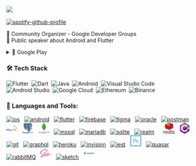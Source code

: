 

<img  width="45px" heigth="45px" src="https://dogan.dev/app.gif" />

[![spotify-github-profile](https://spotify-github-profile.vercel.app/api/view?uid=androiddeveloper&cover_image=true&theme=novatorem&bar_color=53b14f&bar_color_cover=false)](https://github.com/kittinan/spotify-github-profile)

🥳 Community Organizer - Google Developer Groups
<br>
🎤 Public speaker about Android and Flutter 


<details>
  <summary>💚 Google Play</summary>

<!--START_SECTION:activity-->
➡️ [Developer Profile](https://play.google.com/store/apps/dev?id=8686341603030191209) 
 
Popular Projects. 💯
1. ⚡ ️[Fenomen Wallpaper](https://play.google.com/store/apps/details?id=com.doganoguz.tictocwallpaper)
2. ❤️ [iHeart](https://play.google.com/store/apps/details?id=com.doganoguz.iheart) 
3. 🔎 [Yerli Malı Sorgula](https://play.google.com/store/apps/details?id=com.doganoguz.yerlimali) 
 
</details>

### 🛠 Tech Stack

![Flutter](https://img.shields.io/badge/Flutter-%2302569B.svg?style=for-the-badge&logo=Flutter&logoColor=white)&nbsp;
![Dart](https://img.shields.io/badge/Dart-0175C2?style=for-the-badge&logo=dart&logoColor=white)&nbsp;
![Java](https://img.shields.io/badge/Java-ED8B00?style=for-the-badge&logo=java&logoColor=white)&nbsp;
![Android](https://img.shields.io/badge/Android-3DDC84?style=for-the-badge&logo=android&logoColor=white)&nbsp;
![Visual Studio Code](https://img.shields.io/badge/Visual_Studio_Code-0078D4?style=for-the-badge&logo=visual%20studio%20code&logoColor=white)&nbsp;
![Android Studio](https://img.shields.io/badge/Android_Studio-3DDC84?style=for-the-badge&logo=android-studio&logoColor=white)&nbsp;
![Google Cloud](https://img.shields.io/badge/Google_Cloud-4285F4?style=for-the-badge&logo=google-cloud&logoColor=white)&nbsp;
![Ethereum](https://img.shields.io/badge/Ethereum-3C3C3D?style=for-the-badge&logo=Ethereum&logoColor=white)&nbsp;
![Binance](https://img.shields.io/badge/Binance-FCD535?style=for-the-badge&logo=binance&logoColor=white)&nbsp;


### 🚀 Languages and Tools:


<p><a href="https://developer.apple.com/" target="_blank"><img alt="ios" src="https://developer.apple.com/assets/elements/icons/xcode-12/xcode-12-256x256_2x.png" style="height:30px; width:30px" /></a>&nbsp;&nbsp;&nbsp;<a href="https://source.android.com/setup/start/brands" target="_blank"><img alt="android" src="https://upload.wikimedia.org/wikipedia/commons/thumb/6/64/Android_logo_2019_%28stacked%29.svg/2346px-Android_logo_2019_%28stacked%29.svg.png" style="height:30px; width:30px" /></a>&nbsp;&nbsp;&nbsp;<a href="https://flutter.dev/" target="_blank"><img alt="flutter" src="https://cdn.icon-icons.com/icons2/2107/PNG/512/file_type_flutter_icon_130599.png" style="height:30px; width:30px" /></a>&nbsp;&nbsp;&nbsp;<a href="https://firebase.google.com/" target="_blank"><img alt="firebase" src="https://www.vectorlogo.zone/logos/firebase/firebase-icon.svg" style="height:30px; width:30px" /></a>&nbsp;&nbsp;&nbsp;<a href="https://www.figma.com/" target="_blank"><img alt="figma" src="https://www.vectorlogo.zone/logos/figma/figma-icon.svg" style="height:30px; width:30px" /></a>&nbsp;&nbsp;&nbsp;<a href="https://www.adobe.com/" target="_blank"><img alt="oracle" src="https://upload.wikimedia.org/wikipedia/commons/thumb/c/c2/Adobe_XD_CC_icon.svg/1200px-Adobe_XD_CC_icon.svg.png" style="height:30px; width:30px" /></a>&nbsp;&nbsp;&nbsp;<a href="https://postman.com" target="_blank"><img alt="postman" src="https://www.vectorlogo.zone/logos/getpostman/getpostman-icon.svg" style="height:30px; width:30px" /></a>&nbsp;&nbsp;&nbsp;<a href="https://www.mysql.com/" target="_blank"><img alt="mysql" src="https://raw.githubusercontent.com/devicons/devicon/master/icons/mysql/mysql-original-wordmark.svg" style="height:30px; width:30px" /></a>&nbsp;&nbsp;&nbsp;<a href="https://www.postgresql.org" target="_blank"><img alt="postgresql" src="https://raw.githubusercontent.com/devicons/devicon/master/icons/postgresql/postgresql-original-wordmark.svg" style="height:30px; width:30px" /></a>&nbsp; &nbsp;<a href="https://www.mongodb.com/" target="_blank"><img alt="mongodb" src="https://raw.githubusercontent.com/devicons/devicon/master/icons/mongodb/mongodb-original-wordmark.svg" style="height:30px; width:30px" /></a>&nbsp;&nbsp;&nbsp;<a href="https://www.microsoft.com/en-us/sql-server" target="_blank"><img alt="mssql" src="https://www.svgrepo.com/show/303229/microsoft-sql-server-logo.svg" style="height:30px; width:30px" /></a>&nbsp;&nbsp;&nbsp;<a href="https://mariadb.org/" target="_blank"><img alt="mariadb" src="https://www.vectorlogo.zone/logos/mariadb/mariadb-icon.svg" style="height:30px; width:30px" /></a>&nbsp;&nbsp;&nbsp;<a href="https://www.sqlite.org/" target="_blank"><img alt="sqlite" src="https://www.vectorlogo.zone/logos/sqlite/sqlite-icon.svg" style="height:30px; width:30px" /></a>&nbsp;&nbsp;&nbsp;<a href="https://realm.io/" target="_blank"><img alt="realm" src="https://raw.githubusercontent.com/bestofjs/bestofjs-webui/8665e8c267a0215f3159df28b33c365198101df5/public/logos/realm.svg" style="height:30px; width:30px" /></a>&nbsp;&nbsp;&nbsp;&nbsp;&nbsp;&nbsp;<a href="https://redis.io" target="_blank"><img alt="redis" src="https://raw.githubusercontent.com/devicons/devicon/master/icons/redis/redis-original-wordmark.svg" style="height:30px; width:30px" /></a>&nbsp;&nbsp;&nbsp;<a href="https://www.w3schools.com/cs/" target="_blank"><img alt="csharp" src="https://raw.githubusercontent.com/devicons/devicon/master/icons/csharp/csharp-original.svg" style="height:30px; width:30px" /></a>&nbsp;&nbsp;&nbsp;<a href="https://git-scm.com/" target="_blank"><img alt="git" src="https://www.vectorlogo.zone/logos/git-scm/git-scm-icon.svg" style="height:30px; width:30px" /></a>&nbsp;&nbsp;&nbsp;<a href="https://graphql.org" target="_blank"><img alt="graphql" src="https://www.vectorlogo.zone/logos/graphql/graphql-icon.svg" style="height:30px; width:30px" /></a>&nbsp;&nbsp;&nbsp;<a href="https://heroku.com" target="_blank"><img alt="heroku" src="https://www.vectorlogo.zone/logos/heroku/heroku-icon.svg" style="height:30px; width:30px" /></a>&nbsp; &nbsp;<a href="https://www.invisionapp.com/" target="_blank"><img alt="invision" src="https://www.vectorlogo.zone/logos/invisionapp/invisionapp-icon.svg" style="height:30px; width:30px" /></a>&nbsp;&nbsp;&nbsp;<a href="https://jestjs.io" target="_blank"><img alt="jest" src="https://www.vectorlogo.zone/logos/jestjsio/jestjsio-icon.svg" style="height:30px; width:30px" /></a>&nbsp;&nbsp;&nbsp;<a href="https://www.photoshop.com/en" target="_blank"><img alt="photoshop" src="https://raw.githubusercontent.com/devicons/devicon/master/icons/photoshop/photoshop-line.svg" style="height:30px; width:30px" /></a>&nbsp;&nbsp;&nbsp;<a href="https://quasar.dev/" target="_blank"><img alt="quasar" src="https://cdn.quasar.dev/logo/svg/quasar-logo.svg" style="height:30px; width:30px" /></a>&nbsp;&nbsp;&nbsp;<a href="https://www.rabbitmq.com" target="_blank"><img alt="rabbitMQ" src="https://www.vectorlogo.zone/logos/rabbitmq/rabbitmq-icon.svg" style="height:30px; width:30px" /></a>&nbsp;&nbsp;&nbsp;<a href="https://sass-lang.com" target="_blank"><img alt="sass" src="https://raw.githubusercontent.com/devicons/devicon/master/icons/sass/sass-original.svg" style="height:30px; width:30px" /></a>&nbsp;&nbsp;&nbsp;<a href="https://www.sketch.com/" target="_blank"><img alt="sketch" src="https://www.vectorlogo.zone/logos/sketchapp/sketchapp-icon.svg" style="height:30px; width:30px" /></a>&nbsp;&nbsp;&nbsp;<a href="https://webpack.js.org" target="_blank"><img alt="webpack" src="https://raw.githubusercontent.com/devicons/devicon/d00d0969292a6569d45b06d3f350f463a0107b0d/icons/webpack/webpack-original-wordmark.svg" style="height:30px; width:30px" /></a></p>

<br />
 



